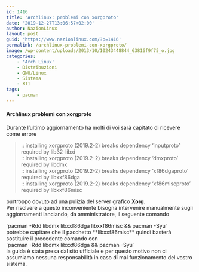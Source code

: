 ```yaml
---
id: 1416
title: 'Archlinux: problemi con xorgproto'
date: '2019-12-27T13:06:57+02:00'
author: NazionLinux
layout: post
guid: 'https://www.nazionlinux.com/?p=1416'
permalink: /archlinux-problemi-con-xorgproto/
image: /wp-content/uploads/2013/10/10243448844_63816f9f75_o.jpg
categories:
    - 'Arch Linux'
    - Distribuzioni
    - GNU/Linux
    - Sistema
    - X11
tags:
    - pacman
---
```


#### Archlinux problemi con xorgproto

  
Durante l’ultimo aggiornamento ha molti di voi sarà capitato di ricevere come errore

> :: installing xorgproto (2019.2-2) breaks dependency ‘inputproto’ required by lib32-libxi  
> :: installing xorgproto (2019.2-2) breaks dependency ‘dmxproto’ required by libdmx  
> :: installing xorgproto (2019.2-2) breaks dependency ‘xf86dgaproto’ required by libxxf86dga  
> :: installing xorgproto (2019.2-2) breaks dependency ‘xf86miscproto’ required by libxxf86misc

purtroppo dovuto ad una pulizia del server grafico **Xorg**.  
Per risolvere a questo inconveniente bisogna intervenire manualmente sugli aggiornamenti lanciando, da amministratore, il seguente comando

<div class="wp-terminal">`pacman -Rdd libdmx libxxf86dga libxxf86misc && pacman -Syu`</div>potrebbe capitare che il pacchetto **libxxf86misc** quindi basterà sostituire il precedente comando con

<div class="wp-terminal">`pacman -Rdd libdmx libxxf86dga  && pacman -Syu`</div>la guida è stata presa dal sito ufficiale  
<https://www.archlinux.org/news/xorg-cleanup-requires-manual-intervention/>  
e per questo motivo non ci assumiamo nessuna responsabilità in caso di mal funzionamento del vostro sistema.